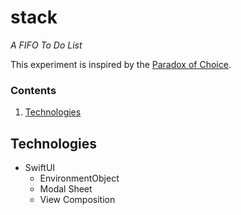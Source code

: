 # stack
*A FIFO To Do List*

This experiment is inspired by the [Paradox of Choice](https://en.wikipedia.org/wiki/The_Paradox_of_Choice "Wikipedia").

### Contents
1. [Technologies](#technologies)

## Technologies
- SwiftUI
  - EnvironmentObject
  - Modal Sheet
  - View Composition
